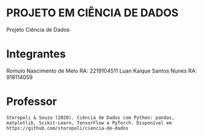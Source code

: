 # PROJETO EM CIÊNCIA DE DADOS
Projeto Ciência de Dados


# Integrantes
Romulo Nascimento de Melo RA: 2219104511
Luan Kaique Santos Nunes  RA: 918114059

# Professor

```plaintext
Storopoli & Souza (2020). Ciência de Dados com Python: pandas, matplotlib, Scikit-Learn, TensorFlow e PyTorch. Disponível em https://github.com/storopoli/ciencia-de-dados
```

